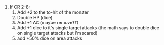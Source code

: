 1. If CR 2-8:
	1. Add +2 to the to-hit of the monster
	2. Double HP (dice)
	3. Add +1 AC (maybe remove??)
	4. Add +1 dice to it's single target attacks (the math says to double dice on single target attacks but i'm scared)
	5. add +50% dice on area attacks
